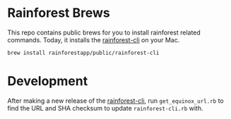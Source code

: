 # Rainforest Brews

This repo contains public brews for you to install rainforest related commands. Today, it installs the [rainforest-cli](https://github.com/rainforestapp/rainforest-cli) on your Mac.

```bash
brew install rainforestapp/public/rainforest-cli
```

# Development

After making a new release of the [rainforest-cli](https://github.com/rainforestapp/rainforest-cli#release), run `get_equinox_url.rb` to find the URL and SHA checksum to update `rainforest-cli.rb` with.
